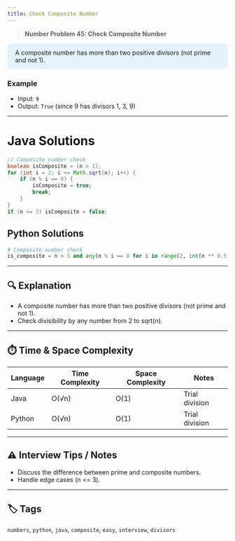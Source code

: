 ```yaml
---
title: Check Composite Number
---
```


> **Number Problem 45: Check Composite Number**

<div style="background: #e3f2fd; padding: 12px 18px; border-radius: 8px; margin-bottom: 18px;">
A composite number has more than two positive divisors (not prime and not 1).
</div>

### Example

- Input: `9`
- Output: `True` (since 9 has divisors 1, 3, 9)

---

# Java Solutions
```java
// Composite number check
boolean isComposite = (n > 1);
for (int i = 2; i <= Math.sqrt(n); i++) {
    if (n % i == 0) {
        isComposite = true;
        break;
    }
}
if (n <= 3) isComposite = false;
```

## Python Solutions
```python
# Composite number check
is_composite = n > 3 and any(n % i == 0 for i in range(2, int(n ** 0.5) + 1))
``` 

---

## 🔍 Explanation
- A composite number has more than two positive divisors (not prime and not 1).
- Check divisibility by any number from 2 to sqrt(n).

---

## ⏱️ Time & Space Complexity
| Language | Time Complexity | Space Complexity | Notes |
|----------|-----------------|------------------|-------|
| Java     | O(√n)           | O(1)             | Trial division |
| Python   | O(√n)           | O(1)             | Trial division |

---

## ⚠️ Interview Tips / Notes
- Discuss the difference between prime and composite numbers.
- Handle edge cases (n <= 3).

---

## 🏷 Tags
`numbers`, `python`, `java`, `composite`, `easy`, `interview`, `divisors`

#